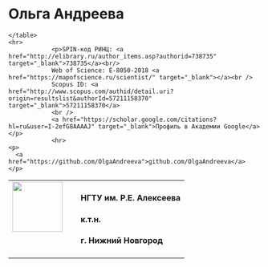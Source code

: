 <!DOCTYPE HTML>
<html> <head>
  <title> Andreeva Olga </title>
  </head>
  <body>
    <h1>Ольга Андреева</h1>
    <table>
	<tr>
	<td width="120px" valign="top"><img src="1.jpg" class="photo" width="100px"></td>
	<td>
	<h4>НГТУ им. Р.Е. Алексеева<h4>
	<h4>к.т.н.</h4>
	<h4>г. Нижний Новгород</h4> </td>
	</tr>
	
	</table>
	<hr>
				<p>SPIN-код РИНЦ: <a href="http://elibrary.ru/author_items.asp?authorid=738735" target="_blank">738735</a><br/>
				Web of Science: E-8050-2018 <a href="https://mapofscience.ru/scientist/" target="_blank"></a><br />
				Scopus ID: <a href="http://www.scopus.com/authid/detail.uri?origin=resultslist&authorId=57211158370" target="_blank">57211158370</a>
				<br />
				<a href="https://scholar.google.com/citations?hl=ru&user=I-2efG8AAAAJ" target="_blank">Профиль в Академии Google</a></p>
				<hr>
    <p>
      <a href="https://github.com/OlgaAndreeva">github.com/OlgaAndreeva</a>
    </p>
  </body>
</html>

